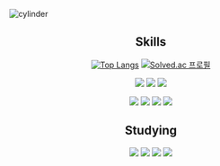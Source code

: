 ![cylinder](https://capsule-render.vercel.app/api?type=cylinder&color=FF6F3C&text=Dong-gil%20Lee&fontAlignY=45&fontSize=40&height=150&animation=blinking&desc=𝗘𝗫𝗤𝗨𝗜𝗦𝗜𝗧𝗘%20𝗖𝗢𝗡𝗦𝗧𝗔𝗡𝗖𝗬&descAlignY=70)

<h2 align="center">Skills</h2>
<div align="center">
  
  [![Top Langs](https://github-readme-stats.vercel.app/api/top-langs/?username=d0422&layout=compact)](https://github.com/d0422/github-readme-stats) [![Solved.ac 프로필](http://mazassumnida.wtf/api/v2/generate_badge?boj=rlfehd2021)](https://solved.ac/rlfehd2021)

 
  <p>
<img src="https://img.shields.io/badge/html-E34F26?style=for-the-badge&logo=Html5&logoColor=white">
<img src="https://img.shields.io/badge/css-F43059?style=for-the-badge&logo=css3&logoColor=white">
<img src="https://img.shields.io/badge/javascript-F7DF1E?style=for-the-badge&logo=javascript&logoColor=white">
</p>
<p>
<img src="https://img.shields.io/badge/C-A8B9CC?style=for-the-badge&logo=C&logoColor=white">
<img src="https://img.shields.io/badge/Python-3776AB?style=for-the-badge&logo=Python&logoColor=white">
<img src="https://img.shields.io/badge/mysql-4479A1?style=for-the-badge&logo=mysql&logoColor=white">
  <img src="https://img.shields.io/badge/react-61DAFB?style=for-the-badge&logo=react&logoColor=white">
</p>
</div>
<h2 align="center">Studying</h2>
<div align="center">
<p><img src="https://img.shields.io/badge/django-092E20?style=for-the-badge&logo=django&logoColor=white">
 <img src="https://img.shields.io/badge/vue-4FC08D?style=for-the-badge&logo=vue.js&logoColor=white">
<img src="https://img.shields.io/badge/typescript-000000?style=for-the-badge&logo=typescript&logoColor=white">
<img src="https://img.shields.io/badge/JAVA-007396?style=for-the-badge&logo=java&logoColor=white">
</p>
</div>

 

